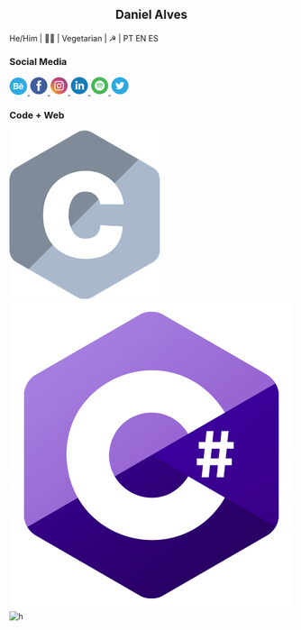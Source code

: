  ## <p style='text-align: center;'> Daniel Alves </p>
He/Him | 🏳️‍🌈 | Vegetarian | ☭ | PT EN ES 


### Social Media
<a href="https://www.behance.net/alvesdaniel"> <img src="b.png" alt="behance"> </a> <a href="https://www.facebook.com/13Daniel1/"> <img src="f.png" alt="facebook"> </a> <a href="https://www.instagram.com/crocodilo.danilo/"> <img src="ig.png" alt="instagram"> </a> <a href="https://www.linkedin.com/in/daniel-alves-833227199/"> <img src="in.png" alt="linkedin"> </a> <a href="https://open.spotify.com/user/fuckoffdaniel"> <img src="s.png" alt="spotify"> </a> <a href="https://twitter.com/d___word"> <img src="t.png" alt="twitter"> </a> 

### Code + Web
<img src="c.png" alt="c"> <img src="cs.png" alt="cs"> <img src="h.png" alt="h">


<!--
**coolalves/coolalves** is a ✨ _special_ ✨ repository because its `README.md` (this file) appears on your GitHub profile.

 
